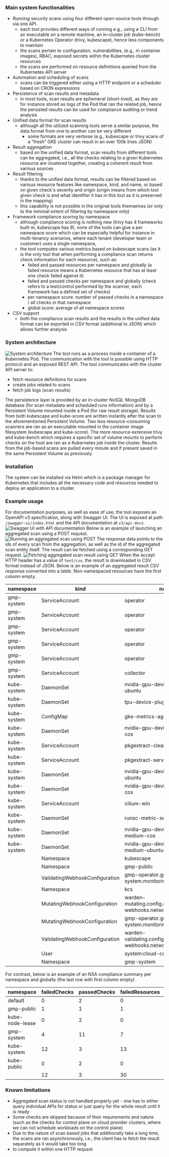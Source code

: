 ### Main system functionalities
* Running security scans using four different open-source tools through via one API.
  * each tool provides different ways of running e.g., using a CLI from an executable on a remote machine, an in-cluster job (kube-bench) or a Kubernetes Operator (trivy, kubescape), hence less components to maintain
  * the scans pertain to configuration, vulnerabilities, (e.g., in container images), RBAC, exposed secrets within the Kubernetes cluster resources
  * the scans are performed on resource definitions queried from the Kubernetes API server
* Automation and scheduling of scans
  * scans can be triggered either using a HTTP endpoint or a scheduler based on CRON expressions
* Persistence of scan results and metadata
  * in most tools, scan results are ephemeral (short-lived), as they are for instance stored as logs of the Pod that ran the related job, hence the persisted results can be used for compliance auditing or trend analysis
* Unified data format for scan results
  * although all the utilized scanning tools serve a similar purpose, the data format from one to another can be very different
    * some formats are very verbose (e.g., kubescape or trivy scans of a "fresh" GKE cluster can result in an over 100k lines JSON)
* Result aggregation
  * based on the unified data format, scan results from different tools can be aggregated, i.e., all the checks relating to a given Kubernetes resource are clustered together, creating a coherent result from various sources
* Result filtering
  * thanks to the unified data format, results can be filtered based on various resource features like namespace, kind, and name, or based on given check's severity and origin (origin means from which tool given check is and what identifier it has in this tool as it is preserved in the mapping)
  * this capability is not possible in the original tools themselves (or only to the minimal extent of filtering by namespace only)
* Framework compliance scoring by namespace
  * although compliance scoring is nothing new (trivy has 4 frameworks built-in, kubescape has 9), none of the tools can give a per namespace score which can be especially helpful for instance in multi-tenancy scenarios, where each tenant (developer team or customer) uses a single namespace,
  * the tool computes various metrics based on kubescape scans (as it is the only tool that when performing a compliance scan returns check information for each resource), such as:
    * failed and passed resources per namespace and globally (a failed resource means a Kubernetes resource that has at least one check failed against it)
    * failed and passed checks per namespace and globally (check refers to a test/control performed by the scanner, each framework has a defined set of checks)
    * per namespace score: number of passed checks in a namespace / all checks in that namespace
    * global score: average of all namespace scores
* CSV support
  * both the compliance scan results and the results in the unified data format can be exported in CSV format (additional to JSON) which allows further analysis

### System architecture
![System architecture](img/arch.png)
The tool runs as a process inside a container of a Kubernetes Pod. The communication with the tool is possible using HTTP protocol and an exposed REST API.
The tool communicates with the cluster API server to:
* fetch resource definitions for scans
* create jobs related to scans
* fetch job logs (scan results)

The persistence layer is provided by an in-cluster NoSQL MongoDB database (for scan metadata and scheduled runs information) and by a Persistent Volume mounted inside a Pod (for raw result storage).
Results from both kubescape and kube-score are written instantly after the scan to the aforementioned Persistent Volume.
Two less resource-consuming scanners are ran as an executable mounted in the container image filesystem (kubescape and kube-score). The more resource-extensive trivy and kube-bench which requires a specific set of volume mounts to perform checks on the host are ran as a Kubernetes job inside the cluster.
Results from the job-based scans are pulled every minute and if present saved in the same Persistent Volume as previously.
### Installation
The system can be installed via Helm which is a package manager for Kubernetes that includes all the necessary code and resources needed to deploy an application to a cluster.
### Example usage
For documentation purposes, as well as ease of use, the tool exposes an OpenAPI v3 specification, along with Swagger UI.
The UI is exposed at path `/swagger-ui/index.html` and the API documentation at `v3/api-docs`.
![Swagger UI with API documentation](img/open-api.png)
Below is an example of launching an aggregated scan using a POST request.
![Running an aggregated scan using POST](img/example-post.png)
The response data points to the ids of every scan from the aggregation, as well as the id of the aggregated scan entity itself.
The result can be fetched using a corresponding GET request.
![Fetching aggregated scan result using GET](img/example-get.png)
When the accept HTTP header has a value of `text/csv`, the result is downloaded in CSV format instead of JSON. Below is an example of an aggregated result CSV response converted into a table. Non-namespaced resources have the first column empty.

|namespace  |kind                          |name                                                      |low|medium|high|critical|
|-----------|------------------------------|----------------------------------------------------------|---|------|----|--------|
|gmp-system |ServiceAccount                |operator                                                  |0  |2     |1   |0       |
|gmp-system |ServiceAccount                |operator                                                  |0  |1     |1   |0       |
|gmp-system |ServiceAccount                |operator                                                  |0  |1     |1   |0       |
|gmp-system |ServiceAccount                |operator                                                  |0  |2     |1   |0       |
|gmp-system |ServiceAccount                |operator                                                  |0  |1     |0   |0       |
|gmp-system |ServiceAccount                |collector                                                 |0  |1     |0   |0       |
|kube-system|DaemonSet                     |nvidia-gpu-device-plugin-small-ubuntu                     |0  |0     |3   |0       |
|kube-system|DaemonSet                     |tpu-device-plugin                                         |0  |0     |3   |0       |
|kube-system|ConfigMap                     |gke-metrics-agent-conf                                    |0  |0     |1   |0       |
|kube-system|DaemonSet                     |nvidia-gpu-device-plugin-small-cos                        |0  |0     |3   |0       |
|kube-system|ServiceAccount                |pkgextract-cleanup-service                                |0  |1     |0   |0       |
|kube-system|ServiceAccount                |pkgextract-service                                        |0  |1     |0   |0       |
|kube-system|DaemonSet                     |nvidia-gpu-device-plugin-large-ubuntu                     |0  |0     |3   |0       |
|kube-system|DaemonSet                     |nvidia-gpu-device-plugin-large-cos                        |0  |0     |3   |0       |
|kube-system|ServiceAccount                |cilium-win                                                |0  |1     |0   |0       |
|kube-system|DaemonSet                     |runsc-metric-server                                       |0  |0     |2   |0       |
|kube-system|DaemonSet                     |nvidia-gpu-device-plugin-medium-cos                       |0  |0     |3   |0       |
|kube-system|DaemonSet                     |nvidia-gpu-device-plugin-medium-ubuntu                    |0  |0     |3   |0       |
|           |Namespace                     |kubescape                                                 |0  |1     |0   |0       |
|           |Namespace                     |gmp-public                                                |0  |1     |0   |0       |
|           |ValidatingWebhookConfiguration|gmp-operator.gmp-system.monitoring.googleapis.com         |1  |0     |0   |0       |
|           |Namespace                     |kcs                                                       |0  |1     |0   |0       |
|           |MutatingWebhookConfiguration  |warden-mutating.config.common-webhooks.networking.gke.io  |0  |1     |0   |0       |
|           |MutatingWebhookConfiguration  |gmp-operator.gmp-system.monitoring.googleapis.com         |0  |1     |0   |0       |
|           |ValidatingWebhookConfiguration|warden-validating.config.common-webhooks.networking.gke.io|1  |0     |0   |0       |
|           |User                          |system:cloud-controller-manager                           |0  |1     |1   |0       |
|           |Namespace                     |gmp-system                                                |0  |1     |0   |0       |

For contrast, below is an example of an NSA compliance summary per namespace and globally (the last row with first column empty)

|namespace  |failedChecks                  |passedChecks                                              |failedResources|passedResources|score|
|-----------|------------------------------|----------------------------------------------------------|---------------|---------------|-----|
|default    |0                             |2                                                         |0              |2              |100.0|
|gmp-public |1                             |1                                                         |1              |1              |50.0 |
|kube-node-lease|0                             |2                                                         |0              |2              |100.0|
|gmp-system |4                             |11                                                        |7              |11             |76.19047619047619|
|kube-system|12                            |3                                                         |13             |171            |87.05691786283893|
|kube-public|0                             |2                                                         |0              |2              |100.0|
|           |12                            |3                                                         |30             |248            |83.36895407717826|

### Known limitations
* Aggregated scan status is not handled properly yet - one has to either query individual APIs for status or just query for the whole result until it is ready
* Some checks are skipped because of their requirements and nature (such as the checks for control plane on cloud provider clusters, where we can not schedule workloads on the control plane)
* Due to the nature of scan based jobs that additionally take a long time, the scans are ran asynchronously, i.e., the client has to fetch the result separately as it would take too long
* to compute it within one HTTP request
